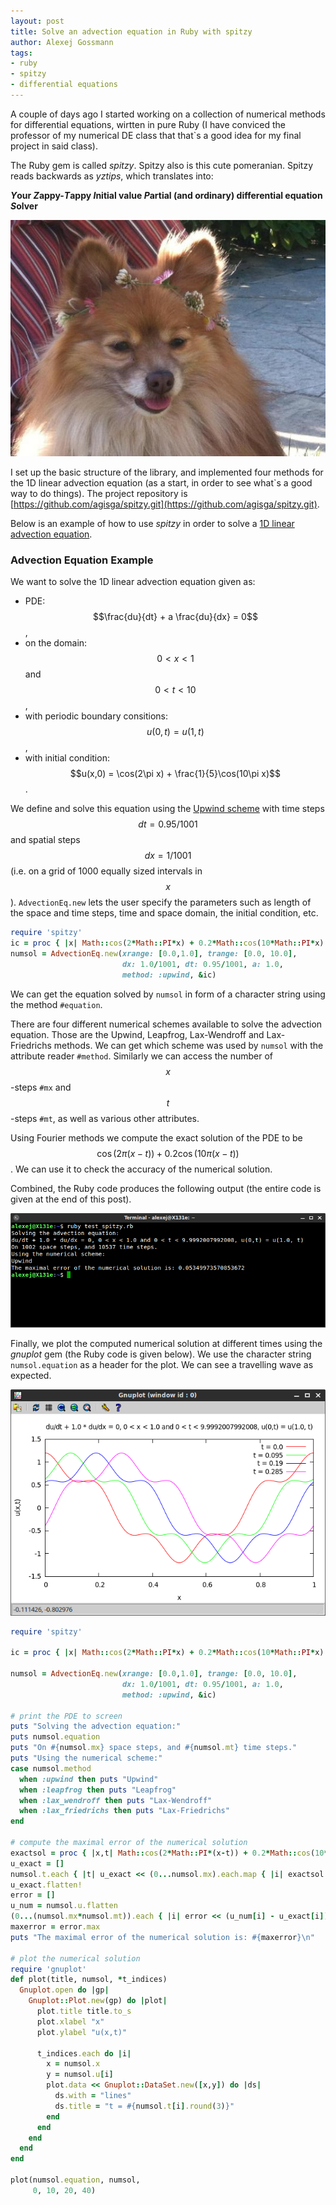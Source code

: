 ```yaml
---
layout: post
title: Solve an advection equation in Ruby with spitzy
author: Alexej Gossmann
tags:
- ruby
- spitzy
- differential equations 
---
```


A couple of days ago I started working on a collection of numerical methods for differential equations, wirtten in pure Ruby (I have conviced the professor of my numerical DE class that that`s a good idea for my final project in said class).

The Ruby gem is called *spitzy*. Spitzy also is this cute pomeranian. Spitzy reads backwards as *yztips*, which translates into:

***Y*our *Z*appy-*T*appy *I*nitial value *P*artial (and ordinary) differential equation *S*olver**

![Spitzy](/images/spitzy.jpg?raw=true "Optional Title")

I set up the basic structure of the library, and implemented four methods for the 1D linear advection equation (as a start, in order to see what`s a good way to do things). The project repository is [https://github.com/agisga/spitzy.git](https://github.com/agisga/spitzy.git). 

Below is an example of how to use *spitzy* in order to solve a [1D linear advection equation](http://farside.ph.utexas.edu/teaching/329/lectures/node90.html).

### Advection Equation Example

We want to solve the 1D linear advection equation given as:

  * PDE: $$\frac{du}{dt} + a \frac{du}{dx} = 0$$,
  * on the domain: $$0 < x < 1$$ and $$0 < t < 10$$, 
  * with periodic boundary consitions: $$u(0,t) = u(1, t)$$,
  * with initial condition: $$u(x,0) = \cos(2\pi x) + \frac{1}{5}\cos(10\pi x)$$.

We define and solve this equation using the [Upwind scheme](http://en.wikipedia.org/wiki/Upwind_scheme) with time steps $$dt = 0.95/1001$$ and spatial steps $$dx = 1/1001$$ (i.e. on a grid of 1000 equally sized intervals in $$x$$). `AdvectionEq.new` lets the user specify the parameters such as length of the space and time steps, time and space domain, the initial condition, etc.

```ruby
require 'spitzy'
ic = proc { |x| Math::cos(2*Math::PI*x) + 0.2*Math::cos(10*Math::PI*x) }
numsol = AdvectionEq.new(xrange: [0.0,1.0], trange: [0.0, 10.0], 
                         dx: 1.0/1001, dt: 0.95/1001, a: 1.0,
                         method: :upwind, &ic)
```

We can get the equation solved by `numsol` in form of a character string using the method `#equation`.

There are four different numerical schemes available to solve the advection equation. Those are the Upwind, Leapfrog, Lax-Wendroff and Lax-Friedrichs methods. We can get which scheme was used by `numsol` with the attribute reader `#method`. Similarly we can access the number of $$x$$-steps `#mx` and $$t$$-steps `#mt`, as well as various other attributes.

Using Fourier methods we compute the exact solution of the PDE to be $$\cos(2\pi (x-t)) + 0.2\cos(10\pi (x-t))$$. We can use it to check the accuracy of the numerical solution.

Combined, the Ruby code produces the following output (the entire code is given at the end of this post).

![Advection equation example output](/images/advection_equation_example_output.png?raw=true "Advection equation example output")

Finally, we plot the computed numerical solution at different times using the *gnuplot* gem (the Ruby code is given below). We use the character string `numsol.equation` as a header for the plot. We can see a travelling wave as expected.

![Advection equation example plot](/images/advection_equation_example_plot.png?raw=true "Advection equation example plot")

```ruby
require 'spitzy'

ic = proc { |x| Math::cos(2*Math::PI*x) + 0.2*Math::cos(10*Math::PI*x) }

numsol = AdvectionEq.new(xrange: [0.0,1.0], trange: [0.0, 10.0], 
                         dx: 1.0/1001, dt: 0.95/1001, a: 1.0,
                         method: :upwind, &ic)

# print the PDE to screen
puts "Solving the advection equation:"
puts numsol.equation
puts "On #{numsol.mx} space steps, and #{numsol.mt} time steps."
puts "Using the numerical scheme:"
case numsol.method
  when :upwind then puts "Upwind"
  when :leapfrog then puts "Leapfrog"
  when :lax_wendroff then puts "Lax-Wendroff"
  when :lax_friedrichs then puts "Lax-Friedrichs"
end

# compute the maximal error of the numerical solution
exactsol = proc { |x,t| Math::cos(2*Math::PI*(x-t)) + 0.2*Math::cos(10*Math::PI*(x-t)) }
u_exact = []
numsol.t.each { |t| u_exact << (0...numsol.mx).each.map { |i| exactsol.call(numsol.x[i],t) } }
u_exact.flatten!
error = []
u_num = numsol.u.flatten
(0...(numsol.mx*numsol.mt)).each { |i| error << (u_num[i] - u_exact[i]).abs }
maxerror = error.max
puts "The maximal error of the numerical solution is: #{maxerror}\n"

# plot the numerical solution
require 'gnuplot'
def plot(title, numsol, *t_indices)
  Gnuplot.open do |gp|
    Gnuplot::Plot.new(gp) do |plot|
      plot.title title.to_s
      plot.xlabel "x"
      plot.ylabel "u(x,t)"

      t_indices.each do |i|
        x = numsol.x
        y = numsol.u[i]
        plot.data << Gnuplot::DataSet.new([x,y]) do |ds|
          ds.with = "lines"
          ds.title = "t = #{numsol.t[i].round(3)}"
        end
      end
    end
  end
end

plot(numsol.equation, numsol, 
     0, 10, 20, 40)

```
